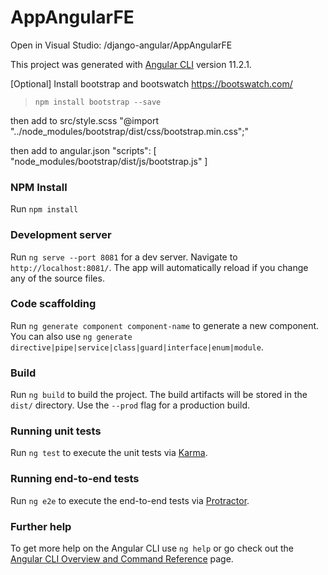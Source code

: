 # AppAngularFE

Open in Visual Studio: /django-angular/AppAngularFE

This project was generated with [Angular CLI](https://github.com/angular/angular-cli) version 11.2.1.

[Optional] Install bootstrap and bootswatch https://bootswatch.com/
> `npm install bootstrap --save`

then add to src/style.scss
"@import "../node_modules/bootstrap/dist/css/bootstrap.min.css";"

then add to angular.json
"scripts": [
  "node_modules/bootstrap/dist/js/bootstrap.js"
]

### NPM Install
Run `npm install` 

### Development server

Run `ng serve --port 8081` for a dev server. Navigate to `http://localhost:8081/`. The app will automatically reload if you change any of the source files.

### Code scaffolding

Run `ng generate component component-name` to generate a new component. You can also use `ng generate directive|pipe|service|class|guard|interface|enum|module`.

### Build

Run `ng build` to build the project. The build artifacts will be stored in the `dist/` directory. Use the `--prod` flag for a production build.

### Running unit tests

Run `ng test` to execute the unit tests via [Karma](https://karma-runner.github.io).

### Running end-to-end tests

Run `ng e2e` to execute the end-to-end tests via [Protractor](http://www.protractortest.org/).

### Further help

To get more help on the Angular CLI use `ng help` or go check out the [Angular CLI Overview and Command Reference](https://angular.io/cli) page.
